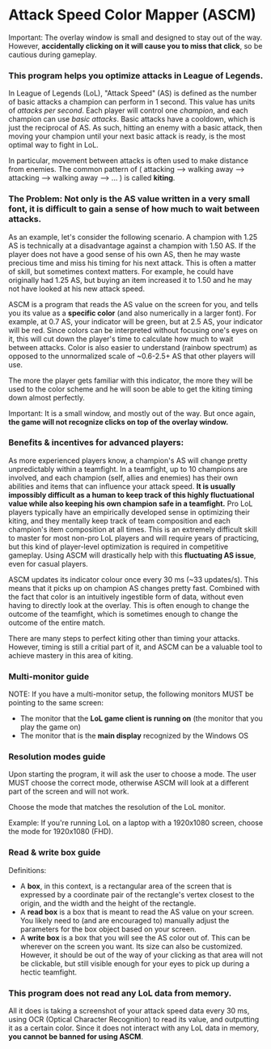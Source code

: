 # Attack Speed Color Mapper (ASCM)


Important: The overlay window is small and designed to stay out of the way. However, **accidentally clicking on it will cause you to miss that click**, so be cautious during gameplay.

### This program helps you optimize attacks in League of Legends.

In League of Legends (LoL), "Attack Speed" (AS) is defined as the number of basic attacks a champion can perform in 1 second. This value has units of *attacks per second*. Each player will control one *champion*, and each champion can use *basic attacks*. Basic attacks have a cooldown, which is just the reciprocal of AS. As such, hitting an enemy with a basic attack, then moving your champion until your next basic attack is ready, is the most optimal way to fight in LoL.

In particular, movement between attacks is often used to make distance from enemies. The common pattern of ( attacking --> walking away --> attacking --> walking away --> ... ) is called **kiting**.

### The Problem: Not only is the AS value written in a very small font, **it is difficult to gain a sense of how much to wait between attacks**. 

As an example, let's consider the following scenario. A champion with 1.25 AS is technically at a disadvantage against a champion with 1.50 AS. If the player does not have a good sense of his own AS, then he may waste precious time and miss his timing for his next attack. This is often a matter of skill, but sometimes context matters. For example, he could have originally had 1.25 AS, but buying an item increased it to 1.50 and he may not have looked at his new attack speed.

ASCM is a program that reads the AS value on the screen for you, and tells you its value as a **specific color** (and also numerically in a larger font). For example, at 0.7 AS, your indicator will be green, but at 2.5 AS, your indicator will be red. Since colors can be interpreted without focusing one's eyes on it, this will cut down the player's time to calculate how much to wait between attacks. Color is also easier to understand (rainbow spectrum) as opposed to the unnormalized scale of ~0.6-2.5+ AS that other players will use.

The more the player gets familiar with this indicator, the more they will be used to the color scheme and he will soon be able to get the kiting timing down almost perfectly.

Important: It is a small window, and mostly out of the way. But once again, **the game will not recognize clicks on top of the overlay window.** 

### Benefits & incentives for advanced players:

As more experienced players know, a champion's AS will change pretty unpredictably within a teamfight. In a teamfight, up to 10 champions are involved, and each champion (self, allies and enemies) has their own abilities and items that can influence your attack speed. **It is usually impossibly difficult as a human to keep track of this highly fluctuational value while also keeping his own champion safe in a teamfight.** Pro LoL players typically have an empirically developed sense in optimizing their kiting, and they mentally keep track of team composition and each champion's item composition at all times. This is an extremely difficult skill to master for most non-pro LoL players and will require years of practicing, but this kind of player-level optimization is required in competitive gameplay. Using ASCM will drastically help with this **fluctuating AS issue**, even for casual players. 

ASCM updates its indicator colour once every 30 ms (~33 updates/s). This means that it picks up on champion AS changes pretty fast. Combined with the fact that color is an intuitively ingestible form of data, without even having to directly look at the overlay. This is often enough to change the outcome of the teamfight, which is sometimes enough to change the outcome of the entire match.

There are many steps to perfect kiting other than timing your attacks. However, timing is still a critial part of it, and ASCM can be a valuable tool to achieve mastery in this area of kiting.

### Multi-monitor guide

NOTE: If you have a multi-monitor setup, the following monitors MUST be pointing to the same screen:
* The monitor that the **LoL game client is running on** (the monitor that you play the game on)
* The monitor that is the **main display** recognized by the Windows OS

### Resolution modes guide

Upon starting the program, it will ask the user to choose a mode. The user MUST choose the correct mode, otherwise ASCM will look at a different part of the screen and will not work.

Choose the mode that matches the resolution of the LoL monitor.

Example: If you're running LoL on a laptop with a 1920x1080 screen, choose the mode for 1920x1080 (FHD).

### Read & write box guide

Definitions:
* A **box**, in this context, is a rectangular area of the screen that is expressed by a coordinate pair of the rectangle's vertex closest to the origin, and the width and the height of the rectangle.
* A **read box** is a box that is meant to read the AS value on your screen. You likely need to (and are encouraged to) manually adjust the parameters for the box object based on your screen.
* A **write box** is a box that you will see the AS color out of. This can be wherever on the screen you want. Its size can also be customized. However, it should be out of the way of your clicking as that area will not be clickable, but still visible enough for your eyes to pick up during a hectic teamfight.

### This program does not read any LoL data from memory.

All it does is taking a screenshot of your attack speed data every 30 ms, using OCR (Optical Character Recognition) to read its value, and outputting it as a certain color. Since it does not interact with any LoL data in memory, **you cannot be banned for using ASCM**.

